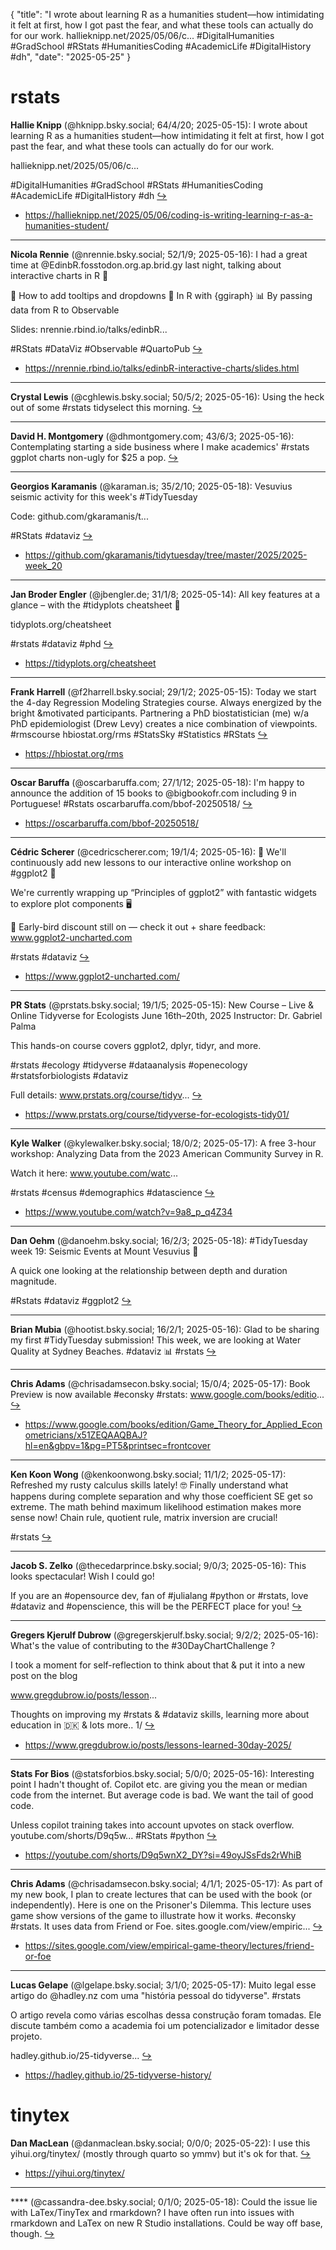 {
  "title": "I wrote about learning R as a humanities student—how intimidating it felt at first, how I got past the fear, and what these tools can actually do for our work.  hallieknipp.net/2025/05/06/c...  #DigitalHumanities #GradSchool #RStats #HumanitiesCoding #AcademicLife #DigitalHistory #dh",
  "date": "2025-05-25"
}

# rstats

**Hallie Knipp** (@hknipp.bsky.social; 64/4/20; 2025-05-15): I wrote about learning R as a humanities student—how intimidating it felt at first, how I got past the fear, and what these tools can actually do for our work.

hallieknipp.net/2025/05/06/c...

#DigitalHumanities #GradSchool #RStats #HumanitiesCoding #AcademicLife #DigitalHistory #dh  [&#8618;](https://bsky.app/profile/hknipp.bsky.social/post/3lp7734duus2t)

- <https://hallieknipp.net/2025/05/06/coding-is-writing-learning-r-as-a-humanities-student/>

---

**Nicola Rennie** (@nrennie.bsky.social; 52/1/9; 2025-05-16): I had a great time at @EdinbR.fosstodon.org.ap.brid.gy last night, talking about interactive charts in R 🦖 

💬 How to add tooltips and dropdowns
🦒 In R with {ggiraph}
📊 By passing data from R to Observable

Slides: nrennie.rbind.io/talks/edinbR...

#RStats #DataViz #Observable #QuartoPub  [&#8618;](https://bsky.app/profile/nrennie.bsky.social/post/3lpbq5exmis2r)

- <https://nrennie.rbind.io/talks/edinbR-interactive-charts/slides.html>

---

**Crystal Lewis** (@cghlewis.bsky.social; 50/5/2; 2025-05-16): Using the heck out of some #rstats tidyselect this morning.  [&#8618;](https://bsky.app/profile/cghlewis.bsky.social/post/3lpc2o5oc4c2y)

---

**David H. Montgomery** (@dhmontgomery.com; 43/6/3; 2025-05-16): Contemplating starting a side business where I make academics' #rstats ggplot charts non-ugly for $25 a pop.  [&#8618;](https://bsky.app/profile/dhmontgomery.com/post/3lpd2afzcps26)

---

**Georgios Karamanis** (@karaman.is; 35/2/10; 2025-05-18): Vesuvius seismic activity for this week's #TidyTuesday

Code: github.com/gkaramanis/t...

#RStats #dataviz  [&#8618;](https://bsky.app/profile/karaman.is/post/3lpgrsbi3gc27)

- <https://github.com/gkaramanis/tidytuesday/tree/master/2025/2025-week_20>

---

**Jan Broder Engler** (@jbengler.de; 31/1/8; 2025-05-14): All key features at a glance – with the #tidyplots cheatsheet 🤩

tidyplots.org/cheatsheet

#rstats #dataviz #phd  [&#8618;](https://bsky.app/profile/jbengler.de/post/3lp5g6wme2s2c)

- <https://tidyplots.org/cheatsheet>

---

**Frank Harrell** (@f2harrell.bsky.social; 29/1/2; 2025-05-15): Today we start the 4-day Regression Modeling Strategies course.  Always energized by the  bright &motivated participants.  Partnering a PhD biostatistician (me) w/a PhD epidemiologist (Drew Levy)  creates a nice combination of viewpoints. #rmscourse hbiostat.org/rms #StatsSky #Statistics #RStats  [&#8618;](https://bsky.app/profile/f2harrell.bsky.social/post/3lp7j5ym6bk2d)

- <https://hbiostat.org/rms>

---

**Oscar Baruffa** (@oscarbaruffa.com; 27/1/12; 2025-05-18): I'm happy to announce the addition of 15 books to @bigbookofr.com  including 9 in Portuguese!
#Rstats
oscarbaruffa.com/bbof-20250518/  [&#8618;](https://bsky.app/profile/oscarbaruffa.com/post/3lpgjq7ts222o)

- <https://oscarbaruffa.com/bbof-20250518/>

---

**Cédric Scherer** (@cedricscherer.com; 19/1/4; 2025-05-16): 🚀 We'll continuously add new lessons to our interactive online workshop on #ggplot2 💙

We're currently wrapping up “Principles of ggplot2” with fantastic widgets to explore plot components 🖥️

💸 Early-bird discount still on — check it out + share feedback:
www.ggplot2-uncharted.com

#rstats #dataviz  [&#8618;](https://bsky.app/profile/cedricscherer.com/post/3lpceks4vu222)

- <https://www.ggplot2-uncharted.com/>

---

**PR Stats** (@prstats.bsky.social; 19/1/5; 2025-05-15): New Course – Live & Online
Tidyverse for Ecologists
June 16th–20th, 2025
Instructor: Dr. Gabriel Palma

This hands-on course covers ggplot2, dplyr, tidyr, and more.

#rstats #ecology #tidyverse #dataanalysis #openecology #rstatsforbiologists #dataviz

Full details:
www.prstats.org/course/tidyv...  [&#8618;](https://bsky.app/profile/prstats.bsky.social/post/3lpaaxfkajc2d)

- <https://www.prstats.org/course/tidyverse-for-ecologists-tidy01/>

---

**Kyle Walker** (@kylewalker.bsky.social; 18/0/2; 2025-05-17): A free 3-hour workshop: Analyzing Data from the 2023 American Community Survey in R.

Watch it here: www.youtube.com/watc...

#rstats #census #demographics #datascience  [&#8618;](https://bsky.app/profile/kylewalker.bsky.social/post/3lpezijafxl22)

- <https://www.youtube.com/watch?v=9a8_p_q4Z34>

---

**Dan Oehm** (@danoehm.bsky.social; 16/2/3; 2025-05-18): #TidyTuesday week 19: Seismic Events at Mount Vesuvius 🌋

A quick one looking at the relationship between depth and duration magnitude. 

#Rstats #dataviz #ggplot2  [&#8618;](https://bsky.app/profile/danoehm.bsky.social/post/3lpgshrnc522x)

---

**Brian Mubia** (@hootist.bsky.social; 16/2/1; 2025-05-16): Glad to be sharing my first #TidyTuesday submission! This week, we are looking at Water Quality at Sydney Beaches. #dataviz 📊 #rstats  [&#8618;](https://bsky.app/profile/hootist.bsky.social/post/3lpd2n7afos2i)

---

**Chris Adams** (@chrisadamsecon.bsky.social; 15/0/4; 2025-05-17): Book Preview is now available #econsky #rstats: www.google.com/books/editio...  [&#8618;](https://bsky.app/profile/chrisadamsecon.bsky.social/post/3lpeuqkvow22i)

- <https://www.google.com/books/edition/Game_Theory_for_Applied_Econometricians/x51ZEQAAQBAJ?hl=en&gbpv=1&pg=PT5&printsec=frontcover>

---

**Ken Koon Wong** (@kenkoonwong.bsky.social; 11/1/2; 2025-05-17): Refreshed my rusty calculus skills lately! 🤓 Finally understand what happens during complete separation and why those coefficient SE get so extreme. The math behind maximum likelihood estimation makes more sense now! Chain rule, quotient rule, matrix inversion are crucial!

#rstats  [&#8618;](https://bsky.app/profile/kenkoonwong.bsky.social/post/3lpf7tdbe7c2x)

---

**Jacob S. Zelko** (@thecedarprince.bsky.social; 9/0/3; 2025-05-16): This looks spectacular! Wish I could go!

If you are an #opensource dev, fan of #julialang #python or #rstats, love #dataviz and #openscience, this will be the PERFECT place for you!  [&#8618;](https://bsky.app/profile/thecedarprince.bsky.social/post/3lpcfpkkwpc26)

---

**Gregers Kjerulf Dubrow** (@gregerskjerulf.bsky.social; 9/2/2; 2025-05-16): What's the value of contributing to the #30DayChartChallenge ?

I took a moment for self-reflection to think about that & put it into a new post on the blog

www.gregdubrow.io/posts/lesson...
 
Thoughts on improving my  #rstats  & #dataviz skills, learning more about education in 🇩🇰 & lots more.. 1/  [&#8618;](https://bsky.app/profile/gregerskjerulf.bsky.social/post/3lpbvowkiqk2n)

- <https://www.gregdubrow.io/posts/lessons-learned-30day-2025/>

---

**Stats For Bios** (@statsforbios.bsky.social; 5/0/0; 2025-05-16): Interesting point I hadn't thought of. Copilot etc. are giving you the mean or median code from the internet. But average code is bad. We want the tail of good code. 

Unless copilot training takes into account upvotes on stack overflow. 
youtube.com/shorts/D9q5w... #RStats #python  [&#8618;](https://bsky.app/profile/statsforbios.bsky.social/post/3lpcsncorjc22)

- <https://youtube.com/shorts/D9q5wnX2_DY?si=49oyJSsFds2rWhiB>

---

**Chris Adams** (@chrisadamsecon.bsky.social; 4/1/1; 2025-05-17): As part of my new book, I plan to create lectures that can be used with the book (or independently). Here is one on the Prisoner's Dilemma. This lecture uses game show versions of the game to illustrate how it works. #econsky #rstats. It uses data from Friend or Foe. sites.google.com/view/empiric...  [&#8618;](https://bsky.app/profile/chrisadamsecon.bsky.social/post/3lpetmpbzos2i)

- <https://sites.google.com/view/empirical-game-theory/lectures/friend-or-foe>

---

**Lucas Gelape** (@lgelape.bsky.social; 3/1/0; 2025-05-17): Muito legal esse artigo do @hadley.nz com uma "história pessoal do tidyverse". #rstats

O artigo revela como várias escolhas dessa construção foram tomadas. Ele discute também como a academia foi um potencializador e limitador desse projeto.

hadley.github.io/25-tidyverse...  [&#8618;](https://bsky.app/profile/lgelape.bsky.social/post/3lpetbfetzs2e)

- <https://hadley.github.io/25-tidyverse-history/>

# tinytex

**Dan MacLean** (@danmaclean.bsky.social; 0/0/0; 2025-05-22): I use this yihui.org/tinytex/ (mostly through quarto so ymmv) but it's ok for that.  [&#8618;](https://bsky.app/profile/danmaclean.bsky.social/post/3lprljat4cs27)

- <https://yihui.org/tinytex/>

---

**** (@cassandra-dee.bsky.social; 0/1/0; 2025-05-18): Could the issue lie with LaTex/TinyTex and rmarkdown? I have often run into issues with rmarkdown and LaTex on new R Studio installations. Could be way off base, though.  [&#8618;](https://bsky.app/profile/cassandra-dee.bsky.social/post/3lphcziyplk2p)

